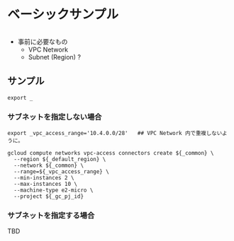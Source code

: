 # ベーシックサンプル

```

```

- 事前に必要なもの
  - VPC Network
  - Subnet (Region) ?


## サンプル

```
export _
```



### サブネットを指定しない場合

```
export _vpc_access_range='10.4.0.0/28'   ## VPC Network 内で重複しないように。
```


```
gcloud compute networks vpc-access connectors create ${_common} \
  --region ${_default_region} \
  --network ${_common} \
  --range=${_vpc_access_range} \
  --min-instances 2 \
  --max-instances 10 \
  --machine-type e2-micro \
  --project ${_gc_pj_id}
```


### サブネットを指定する場合

TBD
